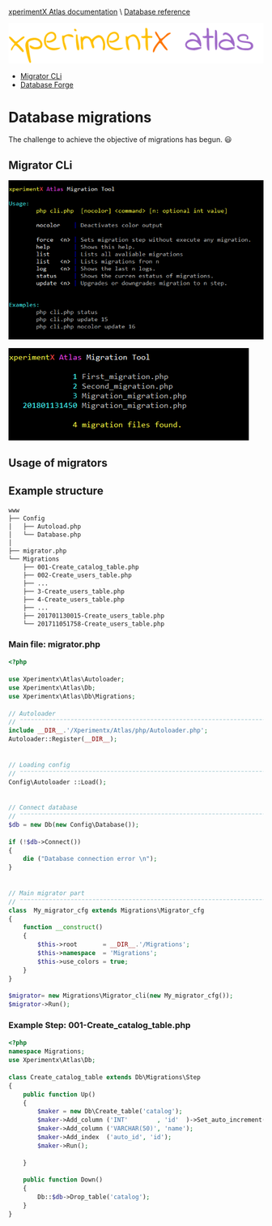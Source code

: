 [xperimentX Atlas documentation](README.md) 
\ [Database reference](Database-reference.md)

![xperimentx atlas](images/atlas.png) 

* [Migrator CLi](#migrator-cli)
* [Database Forge](Database.md#database-forge)


# Database migrations

The challenge to achieve the objective of migrations has begun. :smiley: 

## Migrator CLi

![xperimentx atlas](images/db/migrator-help.png) 

![xperimentx atlas](images/db/migrator-list.png) 

## Usage of migrators

## Example structure
```
www
├── Config           
│   ├── Autoload.php
│   └── Database.php
│
├── migrator.php    
└── Migrations
    ├── 001-Create_catalog_table.php
    ├── 002-Create_users_table.php
    ├── ...
    ├── 3-Create_users_table.php
    ├── 4-Create_users_table.php
    ├── ...
    ├── 201701130015-Create_users_table.php
    └── 201711051758-Create_users_table.php
```

### Main file: migrator.php
```php
<?php

use Xperimentx\Atlas\Autoloader;
use Xperimentx\Atlas\Db;
use Xperimentx\Atlas\Db\Migrations;

// Autoloader
// ¨¨¨¨¨¨¨¨¨¨¨¨¨¨¨¨¨¨¨¨¨¨¨¨¨¨¨¨¨¨¨¨¨¨¨¨¨¨¨¨¨¨¨¨¨¨¨¨¨¨¨¨¨¨¨¨¨¨¨¨¨¨¨¨¨¨¨¨¨¨¨¨¨¨¨¨¨¨¨¨¨¨¨¨¨¨¨¨¨¨¨¨¨¨¨¨¨
include __DIR__.'/Xperimentx/Atlas/php/Autoloader.php';
Autoloader::Register(__DIR__);


// Loading config
// ¨¨¨¨¨¨¨¨¨¨¨¨¨¨¨¨¨¨¨¨¨¨¨¨¨¨¨¨¨¨¨¨¨¨¨¨¨¨¨¨¨¨¨¨¨¨¨¨¨¨¨¨¨¨¨¨¨¨¨¨¨¨¨¨¨¨¨¨¨¨¨¨¨¨¨¨¨¨¨¨¨¨¨¨¨¨¨¨¨¨¨¨¨¨¨¨¨
Config\Autoloader ::Load();


// Connect database
// ¨¨¨¨¨¨¨¨¨¨¨¨¨¨¨¨¨¨¨¨¨¨¨¨¨¨¨¨¨¨¨¨¨¨¨¨¨¨¨¨¨¨¨¨¨¨¨¨¨¨¨¨¨¨¨¨¨¨¨¨¨¨¨¨¨¨¨¨¨¨¨¨¨¨¨¨¨¨¨¨¨¨¨¨¨¨¨¨¨¨¨¨¨¨¨¨¨
$db = new Db(new Config\Database());

if (!$db->Connect())
{
    die ("Database connection error \n");
}


// Main migrator part
// ¨¨¨¨¨¨¨¨¨¨¨¨¨¨¨¨¨¨¨¨¨¨¨¨¨¨¨¨¨¨¨¨¨¨¨¨¨¨¨¨¨¨¨¨¨¨¨¨¨¨¨¨¨¨¨¨¨¨¨¨¨¨¨¨¨¨¨¨¨¨¨¨¨¨¨¨¨¨¨¨¨¨¨¨¨¨¨¨¨¨¨¨¨¨¨¨¨
class  My_migrator_cfg extends Migrations\Migrator_cfg
{
    function __construct()
    {
        $this->root       = __DIR__.'/Migrations';
        $this->namespace  = 'Migrations';
        $this->use_colors = true;
    }
}

$migrator= new Migrations\Migrator_cli(new My_migrator_cfg());
$migrator->Run();
```


### Example Step: 001-Create_catalog_table.php

```php
<?php
namespace Migrations;
use Xperimentx\Atlas\Db;

class Create_catalog_table extends Db\Migrations\Step
{
    public function Up()
    {
        $maker = new Db\Create_table('catalog');
        $maker->Add_column ('INT'        , 'id'  )->Set_auto_increment();
        $maker->Add_column ('VARCHAR(50)', 'name');
        $maker->Add_index  ('auto_id', 'id');
        $maker->Run();

    }

    public function Down()
    {
        Db::$db->Drop_table('catalog');
    }
}
```